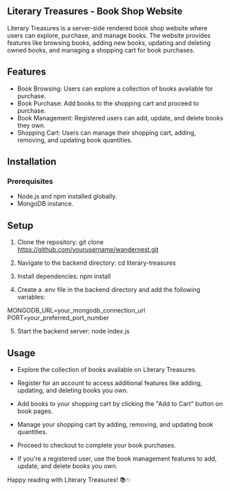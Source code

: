 ## Literary Treasures - Book Shop Website

Literary Treasures is a server-side rendered book shop website where users can explore, purchase, and manage books. The website provides features like browsing books, adding new books, updating and deleting owned books, and managing a shopping cart for book purchases.

## Features

- Book Browsing: Users can explore a collection of books available for purchase.
- Book Purchase: Add books to the shopping cart and proceed to purchase.
- Book Management: Registered users can add, update, and delete books they own.
- Shopping Cart: Users can manage their shopping cart, adding, removing, and updating book quantities.

## Installation

### Prerequisites

- Node.js and npm installed globally.
- MongoDB instance.

## Setup

1. Clone the repository:
   git clone https://github.com/yourusername/wandernest.git
2. Navigate to the backend directory:
   cd literary-treasures
3. Install dependencies:
   npm install

4. Create a .env file in the backend directory and add the following variables:

MONGODB_URL=your_mongodb_connection_url
PORT=your_preferred_port_number

5. Start the backend server: node index.js

## Usage

- Explore the collection of books available on Literary Treasures.

- Register for an account to access additional features like adding, updating, and deleting books you own.

- Add books to your shopping cart by clicking the "Add to Cart" button on book pages.

- Manage your shopping cart by adding, removing, and updating book quantities.

- Proceed to checkout to complete your book purchases.

- If you're a registered user, use the book management features to add, update, and delete books you own.

Happy reading with Literary Treasures! 📚✨
